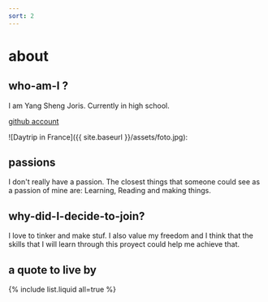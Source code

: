 ```yaml
---
sort: 2
---
```


# about 

## who-am-I ? 

I am Yang Sheng Joris. Currently in high school. 

[github account](https://jorisxys.github.io/fabzero-jorisxys/)

![Daytrip in France]({{ site.baseurl }}/assets/foto.jpg):



## passions

I don't really have a passion. The closest things that someone could see as a passion of mine are: Learning, Reading and making things.

## why-did-I-decide-to-join? 

I love to tinker and make stuf. I also value my freedom and I think that the skills that I will learn through this proyect could help me achieve that.
 

## a quote to live by




{% include list.liquid all=true %}
